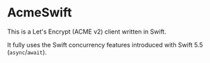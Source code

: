 # AcmeSwift

This is a Let's Encrypt (ACME v2) client written in Swift. 

It fully uses the Swift concurrency features introduced with Swift 5.5 (`async`/`await`).


